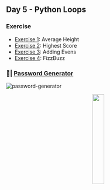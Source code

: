 ## Day 5 - Python Loops

### Exercise

- [Exercise 1](https://replit.com/@Sissaz/day-5-1-exercise?v=1): Average Height
- [Exercise 2](https://replit.com/@Sissaz/day-5-2-exercise?v=1): Highest Score
- [Exercise 3](https://replit.com/@Sissaz/day-5-3-exercise?v=1): Adding Evens
- [Exercise 4](https://replit.com/@Sissaz/day-5-4-exercise?v=1): FizzBuzz

### 📝| [Password Generator](https://replit.com/@Sissaz/password-generator?v=1)
![password-generator](password-generator.gif)

<div align="center">
<a href="https://github.com/Sissaz" > <img width="25%"  src="https://cdn.discordapp.com/attachments/589442956021465142/971192953840222258/Sissasz.png" /></a>
</div>
